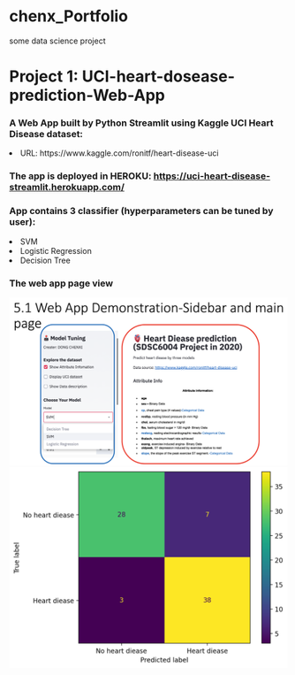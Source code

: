 # chenx_Portfolio
some data science project 

# Project 1: UCI-heart-dosease-prediction-Web-App
### A Web App built by Python Streamlit using Kaggle UCI Heart Disease dataset:
<li>URL: https://www.kaggle.com/ronitf/heart-disease-uci
  
### The app is deployed in HEROKU: https://uci-heart-disease-streamlit.herokuapp.com/

### App contains 3 classifier (hyperparameters can be tuned by user):

<li>SVM

<li>Logistic Regression

<li>Decision Tree

### The web app page view
![](https://github.com/chenx-git/UCI-heart-disease-prediction-Web-App/blob/main/screenshot.png)<br>
![](https://github.com/chenx-git/UCI-heart-disease-prediction-Web-App/blob/main/confusion.png)
